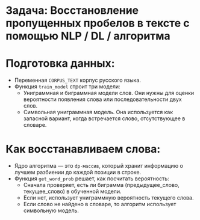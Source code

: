 # Задача: Восстановление пропущенных пробелов в тексте с помощью NLP / DL / алгоритма

# Подготовка данных:
* Переменная `CORPUS_TEXT` корпус русского языка.
* Функция `train_model` строит три модели:
    * Униграммная и биграммная модели слов. Они нужны для оценки вероятности появления слова или последовательности двух слов.
    * Символьная униграммная модель. Она используется как запасной вариант, когда встречается слово, отсутствующее в словаре.
# Как восстанавливаем слова:
* Ядро алгоритма — это `dp-массив`, который хранит информацию о лучшем разбиении до каждой позиции в строке.
* Функция `get_word_prob` решает, как посчитать вероятность:
    * Сначала проверяет, есть ли биграмма (предыдущее_слово, текущее_слово) в обученной модели.
    * Если нет, использует униграммную вероятность текущего слова.
    * Если слово не найдено в словаре, то алгоритм использует символьную модель.

